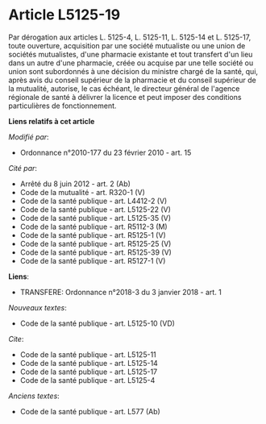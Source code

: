 # Article L5125-19

Par dérogation aux articles L. 5125-4, 
L. 5125-11, L. 5125-14 et L. 5125-17, toute ouverture, acquisition par une société mutualiste ou une union de sociétés
mutualistes, d'une pharmacie existante et tout transfert d'un lieu dans un autre d'une pharmacie, créée ou acquise par une
telle société ou union sont subordonnés à une décision du ministre chargé de la santé, qui, après avis du conseil supérieur
de la pharmacie et du conseil supérieur de la mutualité, autorise, le cas échéant, le directeur général de l'agence régionale
de santé à délivrer la licence et peut imposer des conditions particulières de fonctionnement.

**Liens relatifs à cet article**

_Modifié par_:

  - Ordonnance n°2010-177 du 23 février 2010 - art. 15

_Cité par_:

  - Arrêté du 8 juin 2012 - art. 2 (Ab)
  - Code de la mutualité - art. R320-1 (V)
  - Code de la santé publique - art. L4412-2 (V)
  - Code de la santé publique - art. L5125-22 (V)
  - Code de la santé publique - art. L5125-35 (V)
  - Code de la santé publique - art. R5112-3 (M)
  - Code de la santé publique - art. R5125-1 (V)
  - Code de la santé publique - art. R5125-25 (V)
  - Code de la santé publique - art. R5125-39 (V)
  - Code de la santé publique - art. R5127-1 (V)

**Liens**:

  - TRANSFERE: Ordonnance n°2018-3 du 3 janvier 2018 - art. 1

_Nouveaux textes_:

  - Code de la santé publique - art. L5125-10 (VD)

_Cite_:

  - Code de la santé publique - art. L5125-11
  - Code de la santé publique - art. L5125-14
  - Code de la santé publique - art. L5125-17
  - Code de la santé publique - art. L5125-4

_Anciens textes_:

  - Code de la santé publique - art. L577 (Ab)
